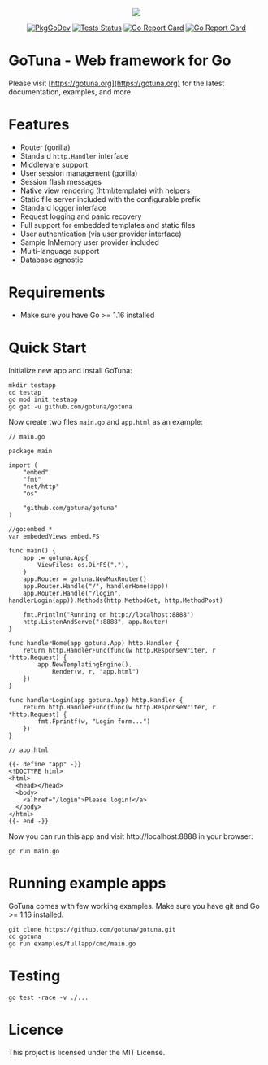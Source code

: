 <p align="center">
<img src="https://avatars.githubusercontent.com/u/82163094?s=200&v=4">
</p>


<p align="center">
<a href="https://pkg.go.dev/github.com/gotuna/gotuna"><img src="https://pkg.go.dev/badge/github.com/gotuna/gotuna" alt="PkgGoDev"></a>
<a href="https://github.com/gotuna/gotuna/actions"><img src="https://github.com/gotuna/gotuna/workflows/Tests/badge.svg" alt="Tests Status" /></a>
<a href="https://goreportcard.com/report/github.com/gotuna/gotuna"><img src="https://goreportcard.com/badge/github.com/gotuna/gotuna" alt="Go Report Card" /></a>
<a href="https://codecov.io/gh/gotuna/gotuna"><img src="https://codecov.io/gh/gotuna/gotuna/branch/main/graph/badge.svg?token=QG7CG4MSPC" alt="Go Report Card" /></a>
</p>

# GoTuna - Web framework for Go
Please visit [https://gotuna.org](https://gotuna.org)  for the latest documentation, examples, and more.


# Features
- Router (gorilla)
- Standard `http.Handler` interface
- Middleware support
- User session management (gorilla)
- Session flash messages
- Native view rendering (html/template) with helpers
- Static file server included with the configurable prefix
- Standard logger interface
- Request logging and panic recovery
- Full support for embedded templates and static files
- User authentication (via user provider interface)
- Sample InMemory user provider included
- Multi-language support
- Database agnostic

# Requirements
- Make sure you have Go >= 1.16 installed

# Quick Start
Initialize new app and install GoTuna:
```
mkdir testapp
cd testap
go mod init testapp
go get -u github.com/gotuna/gotuna
```

Now create two files `main.go` and `app.html` as an example:
```
// main.go

package main

import (
	"embed"
	"fmt"
	"net/http"
	"os"

	"github.com/gotuna/gotuna"
)

//go:embed *
var embededViews embed.FS

func main() {
	app := gotuna.App{
		ViewFiles: os.DirFS("."),
	}
	app.Router = gotuna.NewMuxRouter()
	app.Router.Handle("/", handlerHome(app))
	app.Router.Handle("/login", handlerLogin(app)).Methods(http.MethodGet, http.MethodPost)

	fmt.Println("Running on http://localhost:8888")
	http.ListenAndServe(":8888", app.Router)
}

func handlerHome(app gotuna.App) http.Handler {
	return http.HandlerFunc(func(w http.ResponseWriter, r *http.Request) {
		app.NewTemplatingEngine().
			Render(w, r, "app.html")
	})
}

func handlerLogin(app gotuna.App) http.Handler {
	return http.HandlerFunc(func(w http.ResponseWriter, r *http.Request) {
		fmt.Fprintf(w, "Login form...")
	})
}
```

```
// app.html

{{- define "app" -}}
<!DOCTYPE html>
<html>
  <head></head>
  <body>
    <a href="/login">Please login!</a>
  </body>
</html>
{{- end -}}
```

Now you can run this app and visit http://localhost:8888 in your browser:
```
go run main.go
```


# Running example apps
GoTuna comes with few working examples. Make sure you have git and Go >= 1.16 installed.
```
git clone https://github.com/gotuna/gotuna.git
cd gotuna
go run examples/fullapp/cmd/main.go
```

# Testing
```
go test -race -v ./...
```

# Licence
This project is licensed under the MIT License.
